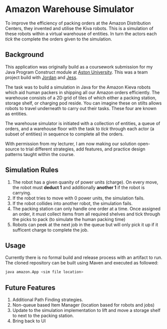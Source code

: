 # Amazon Warehouse Simulator

To improve the efficiency of packing orders at the Amazon Distribution Centers, they invented and utilise the Kiva robots. This is a simulation of these robots within a virtual warehouse of entities. In turn the actors each *tick* the complete the orders given to the simulation. 

## Background

This application was originally build as a coursework submission for my Java Program Construct module at [Aston University](https://www2.aston.ac.uk/study/courses/digital-and-technology-solutions-degree-apprenticeship). This was a team project build with [Jordan](https://github.com/JBamBam) and [Jess](https://github.com/morganjess). 

The task was to build a simulation in Java for the Amazon Kieva robots which aid human packers in shipping all our Amazon orders efficiently. The warehouse consists of a 2D grid of tiles of which either a packing station, storage shelf, or charging pod reside. You can imagine these on stilts allows robots to travel underneath to carry out their tasks. These four are known as entities.

The warehouse simulator is initiated with a collection of entities, a queue of orders, and a warehouse floor with the task to *tick* through each actor (a subset of entities) in sequence to complete all the orders.

With permission from my lecturer, I am now making our solution open-source to trial different strategies, add features, and practice design patterns taught within the course.

## Simulation Rules

1. The robot has a given quanity of power units (charge). On every move, the robot must **deduct 1** and additionally **another 1** if the robot is carrying. 
2. If the robot tries to move with 0 power units, the simulation fails.
3. If the robot collides into another robot, the simulation fails.
4. The packing station can only handle one order at a time. Once assigned an order, it must collect items from all required shelves and tick through the picks to pack (to simulate the human packing time)
5. Robots can peek at the next job in the queue but will only pick it up if it sufficent charge to complete the job.


## Usage

Currently there is no formal build and release process with an artifact to run. The cloned repository can be built using Maven and executed as followed:

```bash
java amazon.App <sim file location>
```

## Future Features

1. Additional Path Finding strategies.
2. Non-queue based Item Manager (location based for robots and jobs)
3. Update to the simulation implementation to lift and move a storage shelf to next to the packing station. 
4. Bring back to UI  
